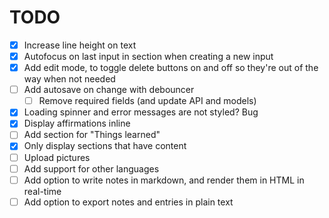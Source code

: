# TODO

- [x] Increase line height on text
- [x] Autofocus on last input in section when creating a new input
- [x] Add edit mode, to toggle delete buttons on and off so they're out of the way when not needed
- [ ] Add autosave on change with debouncer
  - [ ] Remove required fields (and update API and models)
- [x] Loading spinner and error messages are not styled? Bug
- [x] Display affirmations inline
- [ ] Add section for "Things learned"
- [x] Only display sections that have content
- [ ] Upload pictures
- [ ] Add support for other languages
- [ ] Add option to write notes in markdown, and render them in HTML in real-time
- [ ] Add option to export notes and entries in plain text
